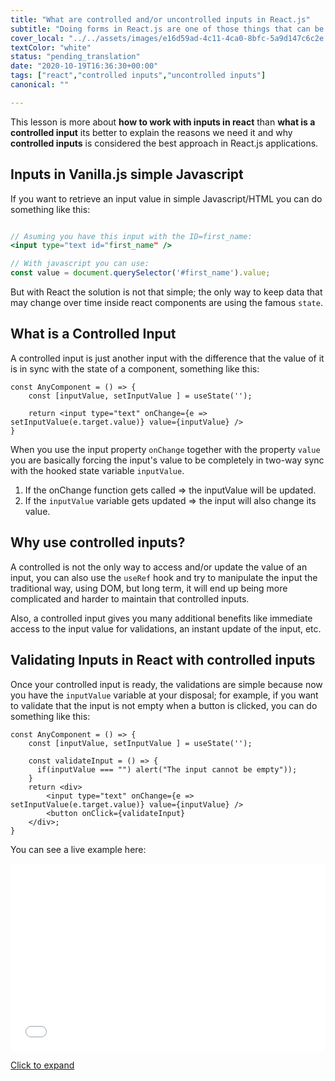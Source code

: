 ```yaml
---
title: "What are controlled and/or uncontrolled inputs in React.js"
subtitle: "Doing forms in React.js are one of those things that can be a little anoying"
cover_local: "../../assets/images/e16d59ad-4c11-4ca0-8bfc-5a9d147c6c2e.jpeg"
textColor: "white"
status: "pending_translation"
date: "2020-10-19T16:36:30+00:00"
tags: ["react","controlled inputs","uncontrolled inputs"]
canonical: ""

---
```


This lesson is more about **how to work with inputs in react** than **what is a controlled input** its better to explain the reasons we need it and why **controlled inputs** is considered the best approach in React.js applications.

## Inputs in Vanilla.js simple Javascript

If you want to retrieve an input value in simple Javascript/HTML you can do something like this:

```jsx

// Asuming you have this input with the ID=first_name:
<input type="text id="first_name" /> 

// With javascript you can use:
const value = document.querySelector('#first_name').value;
```

But with React the solution is not that simple; the only way to keep data that may change over time inside react components are using the famous `state`.

## What is a Controlled Input

A controlled input is just another input with the difference that the value of it is in sync with the state of a component, something like this:

```
const AnyComponent = () => {
    const [inputValue, setInputValue ] = useState('');
    
    return <input type="text" onChange={e => setInputValue(e.target.value)} value={inputValue} />
}
```

When you use the input property `onChange` together with the property `value` you are basically forcing the input's value to be completely in two-way sync with the hooked state variable `inputValue`.

1. If the onChange function gets called => the inputValue will be updated.
2. If the `inputValue` variable gets updated => the input will also change its value.

## Why use controlled inputs?

A controlled is not the only way to access and/or update the value of an input, you can also use the `useRef` hook and try to manipulate the input the traditional way, using DOM, but long term, it will end up being more complicated and harder to maintain that controlled inputs.

Also, a controlled input gives you many additional benefits like immediate access to the input value for validations, an instant update of the input, etc.

## Validating Inputs in React with controlled inputs

Once your controlled input is ready, the validations are simple because now you have the `inputValue` variable at your disposal; for example, if you want to validate that the input is not empty when a button is clicked, you can do something like this:


```
const AnyComponent = () => {
    const [inputValue, setInputValue ] = useState('');
    
    const validateInput = () => {
      if(inputValue === "") alert("The input cannot be empty"));
    }
    return <div>
        <input type="text" onChange={e => setInputValue(e.target.value)} value={inputValue} />
        <button onClick={validateInput}
    </div>;
}
```

You can see a live example here:

<iframe width="100%" height="300" src="//jsfiddle.net/BreatheCode/yjcwozed/embedded/js,result/dark/" allowfullscreen="allowfullscreen" allowpaymentrequest frameborder="0"></iframe>

[Click to expand](https://jsfiddle.net/BreatheCode/yjcwozed/)
